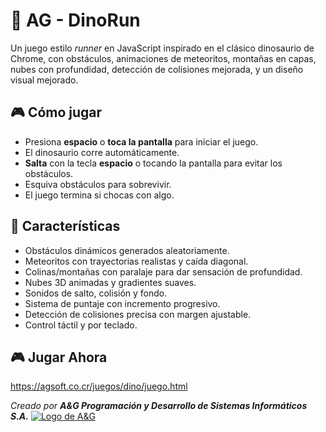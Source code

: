 # 🦖 AG - DinoRun

Un juego estilo *runner* en JavaScript inspirado en el clásico dinosaurio de Chrome, con obstáculos, animaciones de meteoritos, montañas en capas, nubes con profundidad, detección de colisiones mejorada, y un diseño visual mejorado.

## 🎮 Cómo jugar

- Presiona **espacio** o **toca la pantalla** para iniciar el juego.
- El dinosaurio corre automáticamente.
- **Salta** con la tecla **espacio** o tocando la pantalla para evitar los obstáculos.
- Esquiva obstáculos para sobrevivir.
- El juego termina si chocas con algo.

## 🚀 Características

- Obstáculos dinámicos generados aleatoriamente.
- Meteoritos con trayectorias realistas y caída diagonal.
- Colinas/montañas con paralaje para dar sensación de profundidad.
- Nubes 3D animadas y gradientes suaves.
- Sonidos de salto, colisión y fondo.
- Sistema de puntaje con incremento progresivo.
- Detección de colisiones precisa con margen ajustable.
- Control táctil y por teclado.
  
## 🎮 Jugar Ahora
https://agsoft.co.cr/juegos/dino/juego.html

_Creado por **A&G Programación y Desarrollo de Sistemas Informáticos S.A.**_
[![Logo de A&G](https://agsoft.co.cr/wp-content/uploads/2023/08/logo.png)](https://agsoft.co.cr)
